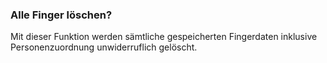 ﻿### Alle Finger löschen?

Mit dieser Funktion werden sämtliche gespeicherten Fingerdaten inklusive Personenzuordnung unwiderruflich gelöscht.





